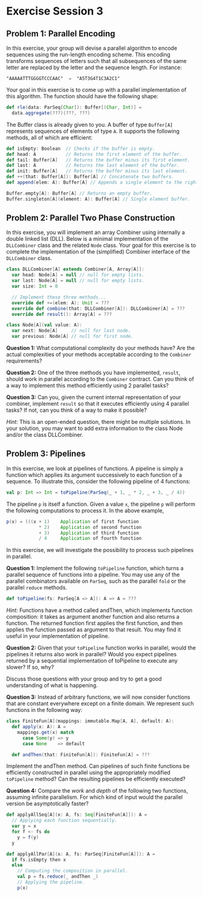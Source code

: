 # Exercise Session 3

## Problem 1: Parallel Encoding

In this exercise, your group will devise a parallel algorithm to encode sequences using the run-length encoding scheme. This encoding transforms sequences of letters such that all subsequences of the same letter are replaced by the letter and the sequence length. For instance:

```
"AAAAATTTGGGGTCCCAAC"  ⇒  "A5T3G4T1C3A2C1"
```

Your goal in this exercise is to come up with a parallel implementation of this algorithm. The function should have the following shape:

```scala
def rle(data: ParSeq[Char]): Buffer[(Char, Int)] =
  data.aggregate(???)(???, ???)
```

The Buffer class is already given to you. A buffer of type `Buffer[A]` represents sequences of elements of type `A`. It supports the following methods, all of which are efficient:

```scala
def isEmpty: Boolean  // Checks if the buffer is empty.
def head: A           // Returns the first element of the buffer.
def tail: Buffer[A]   // Returns the buffer minus its first element.
def last: A           // Returns the last element of the buffer.
def init: Buffer[A]   // Returns the buffer minus its last element.
def ++(that: Buffer[A]): Buffer[A] // Concatenate two buffers.
def append(elem: A): Buffer[A] // Appends a single element to the right.

Buffer.empty[A]: Buffer[A] // Returns an empty buffer.
Buffer.singleton[A](element: A): Buffer[A] // Single element buffer.
```

## Problem 2: Parallel Two Phase Construction

In this exercise, you will implement an array Combiner using internally a double linked list (DLL). Below is a minimal implementation of the `DLLCombiner` class and the related `Node` class. Your goal for this exercise is to complete the implementation of the (simplified) Combiner interface of the `DLLCombiner` class.

```scala
class DLLCombiner[A] extends Combiner[A, Array[A]]:
  var head: Node[A] = null // null for empty lists.
  var last: Node[A] = null // null for empty lists.
  var size: Int = 0

  // Implement these three methods...
  override def +=(elem: A): Unit = ???
  override def combine(that: DLLCombiner[A]): DLLCombiner[A] = ???
  override def result(): Array[A] = ???

class Node[A](val value: A):
  var next: Node[A]     // null for last node.
  var previous: Node[A] // null for first node.
```

**Question 1:** What computational complexity do your methods have? Are the actual complexities of your methods acceptable according to the `Combiner` requirements?

**Question 2:** One of the three methods you have implemented, `result`, should work in parallel according to the `Combiner` contract. Can you think of a way to implement this method efficiently using 2 parallel tasks?

**Question 3:** Can you, given the current internal representation of your combiner, implement `result` so that it executes efficiently using 4 parallel tasks? If not, can you think of a way to make it possible?

*Hint:* This is an open-ended question, there might be multiple solutions. In your solution, you may want to add extra information to the class Node and/or the class DLLCombiner.

## Problem 3: Pipelines

In this exercise, we look at pipelines of functions. A pipeline is simply a function which applies its argument successively to each function of a sequence. To illustrate this, consider the following pipeline of 4 functions:

```scala
val p: Int => Int = toPipeline(ParSeq(_ + 1, _ * 2, _ + 3, _ / 4))
```

The pipeline `p` is itself a function. Given a value `x`, the pipeline `p` will perform the following computations to process it. In the above example,

```scala
p(x) = (((x + 1)    Application of first function
            * 2)    Application of second function
            + 3)    Application of third function
            / 4     Application of fourth function
```

In this exercise, we will investigate the possibility to process such pipelines in parallel.

**Question 1:** Implement the following `toPipeline` function, which turns a parallel sequence of functions into a pipeline. You may use any of the parallel combinators available on `ParSeq`, such as the parallel `fold` or the parallel `reduce` methods.

```scala
def toPipeline(fs: ParSeq[A => A]): A => A = ???
```

*Hint:* Functions have a method called andThen, which implements function composition: it takes as argument another function and also returns a function. The returned function first applies the first function, and then applies the function passed as argument to that result. You may find it useful in your implementation of pipeline.

**Question 2:** Given that your `toPipeline` function works in parallel, would the pipelines it returns also work in parallel? Would you expect pipelines returned by a sequential implementation of toPipeline to execute any slower? If so, why?

Discuss those questions with your group and try to get a good understanding of what is happening.

**Question 3:** Instead of arbitrary functions, we will now consider functions that are constant everywhere except on a finite domain. We represent such functions in the following way:

```scala
class FiniteFun[A](mappings: immutable.Map[A, A], default: A):
  def apply(x: A): A =
    mappings.get(x) match
      case Some(y) => y
      case None    => default

  def andThen(that: FiniteFun[A]): FiniteFun[A] = ???
```

Implement the andThen method. Can pipelines of such finite functions be efficiently constructed in parallel using the appropriately modified `toPipeline` method? Can the resulting pipelines be efficiently executed?

**Question 4:** Compare the *work* and *depth* of the following two functions, assuming infinite parallelism. For which kind of input would the parallel version be asymptotically faster?

```scala
def applyAllSeq[A](x: A, fs: Seq[FiniteFun[A]]): A =
  // Applying each function sequentially.
  var y = x
  for f <- fs do
    y = f(y)
  y

def applyAllPar[A](x: A, fs: ParSeq[FiniteFun[A]]): A =
  if fs.isEmpty then x
  else
    // Computing the composition in parallel.
    val p = fs.reduce(_ andThen _)
    // Applying the pipeline.
    p(x)
```
